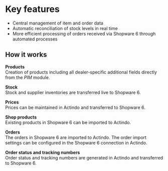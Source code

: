 # Key features

- Central management of item and order data
- Automatic reconciliation of stock levels in real time
- More efficient processing of orders received via Shopware 6 through automated processes

## How it works

**Products**   
Creation of products including all dealer-specific additional fields directly from the *PIM* module.

**Stock**   
Stock and supplier inventories are transferred live to Shopware 6.

**Prices**   
Prices can be maintained in Actindo and transferred to Shopware 6.

**Shop products**  
Existing products in Shopware 6 can be imported to Actindo. 

**Orders**   
The orders in Shopware 6 are imported to Actindo. The order import settings can be configured in the Shopware 6 connection in Actindo.

**Order status and tracking numbers**  
Order status and tracking numbers are generated in Actindo and transferred to Shopware 6.

